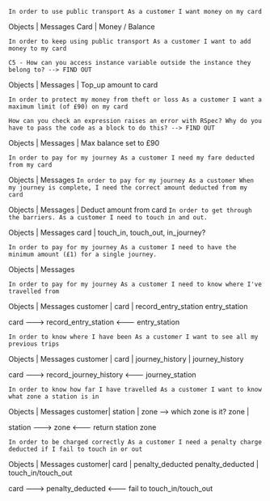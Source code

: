 `In order to use public transport
As a customer
I want money on my card`

Objects | Messages
Card    | Money / Balance

`In order to keep using public transport
As a customer
I want to add money to my card`

`C5 - How can you access instance variable outside the instance they belong to? --> FIND OUT`

Objects | Messages
        | Top_up amount to card

`In order to protect my money from theft or loss
As a customer
I want a maximum limit (of £90) on my card`

`How can you check an expression raises an error with RSpec? Why do you have to pass the code as a block to do this? --> FIND OUT`

Objects | Messages
        | Max balance set to £90

`In order to pay for my journey
As a customer
I need my fare deducted from my card`

Objects | Messages
`In order to pay for my journey
As a customer
When my journey is complete, I need the correct amount deducted from my card`


Objects | Messages
        | Deduct amount from card
`In order to get through the barriers.
As a customer
I need to touch in and out.`

Objects | Messages
card    | touch_in, touch_out, in_journey?

`In order to pay for my journey
As a customer
I need to have the minimum amount (£1) for a single journey.`

Objects | Messages

`In order to pay for my journey
As a customer
I need to know where I've travelled from`

Objects | Messages
customer |
card    | record_entry_station
entry_station

card ---> record_entry_station <--- entry_station

`In order to know where I have been
As a customer
I want to see all my previous trips`

Objects | Messages
customer |
card    |
journey_history | journey_history

card ---> record_journey_history <--- journey_station

`In order to know how far I have travelled
As a customer
I want to know what zone a station is in`

Objects | Messages
customer|
station | zone --> which zone is it?
zone    |

station ---> zone <--- return station zone

`In order to be charged correctly
As a customer
I need a penalty charge deducted if I fail to touch in or out`

Objects | Messages
customer|
card | penalty_deducted
penalty_deducted | touch_in/touch_out

card ---> penalty_deducted <--- fail to touch_in/touch_out
